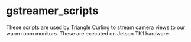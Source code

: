 # gstreamer_scripts
These scripts are used by Triangle Curling to stream camera views to our warm room monitors. These are executed on Jetson TK1 hardware.
